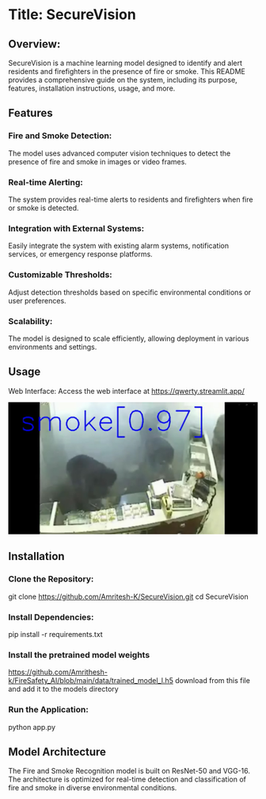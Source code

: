 # Title: SecureVision

## Overview:

SecureVision is a machine learning model designed to identify and alert residents and firefighters in the presence of fire or smoke. This README provides a comprehensive guide on the system, including its purpose, features, installation instructions, usage, and more.

## Features

### Fire and Smoke Detection:
The model uses advanced computer vision techniques to detect the presence of fire and smoke in images or video frames.
### Real-time Alerting:
The system provides real-time alerts to residents and firefighters when fire or smoke is detected.
### Integration with External Systems:
Easily integrate the system with existing alarm systems, notification services, or emergency response platforms.
### Customizable Thresholds:
Adjust detection thresholds based on specific environmental conditions or user preferences.
### Scalability:
The model is designed to scale efficiently, allowing deployment in various environments and settings.

## Usage
Web Interface:
Access the web interface at https://qwerty.streamlit.app/

![Image of the model working and detecting smoke](/smoke.jpeg)


## Installation
  
  ### Clone the Repository: 
  git clone https://github.com/Amritesh-K/SecureVision.git
  cd SecureVision

  ### Install Dependencies:
  pip install -r requirements.txt

  ### Install the pretrained model weights
  https://github.com/Amrithesh-k/FireSafety_AI/blob/main/data/trained_model_l.h5 download from this file and add it to the models directory 
  
  ### Run the Application:
  python app.py

  ## Model Architecture
  The Fire and Smoke Recognition model is built on ResNet-50 and VGG-16. The architecture is optimized for real-time detection and classification of fire and smoke in diverse environmental conditions.
